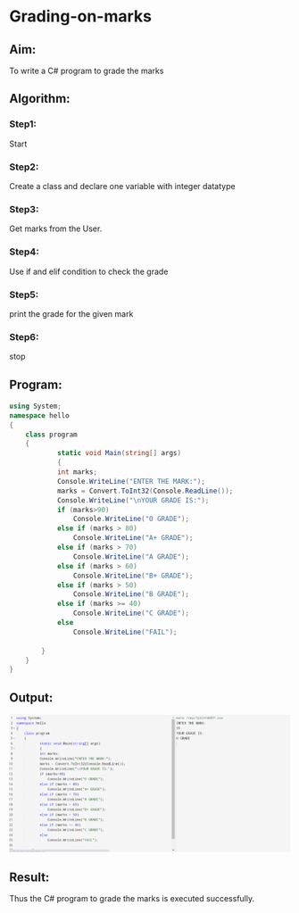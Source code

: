 # Grading-on-marks

## Aim:
To write a C# program to grade the marks

## Algorithm:
### Step1:

Start<br/>

### Step2:

Create a class and declare one variable with integer datatype<br/>

### Step3:

Get marks from the User.<br/>

### Step4:

Use if and elif condition to check the grade<br/>

### Step5:

print the grade for the given mark<br/>

### Step6:

stop<br/>

## Program:
```c#
using System;
namespace hello
{
    class program
    {
            static void Main(string[] args)
            {
            int marks;
            Console.WriteLine("ENTER THE MARK:");
            marks = Convert.ToInt32(Console.ReadLine());
            Console.WriteLine("\nYOUR GRADE IS:");
            if (marks>90)
                Console.WriteLine("O GRADE");
            else if (marks > 80)
                Console.WriteLine("A+ GRADE");
            else if (marks > 70)
                Console.WriteLine("A GRADE");
            else if (marks > 60)
                Console.WriteLine("B+ GRADE");
            else if (marks > 50)
                Console.WriteLine("B GRADE");
            else if (marks >= 40)
                Console.WriteLine("C GRADE");
            else
                Console.WriteLine("FAIL");

        }
    }
}
```

## Output:

![image](https://github.com/20004426-venkatesh/Grading-on-marks/blob/main/c3%23.png)

## Result:
Thus the C# program to grade the marks is executed successfully.
